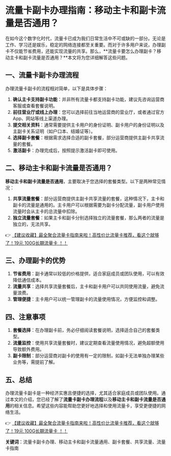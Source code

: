 # 流量卡副卡办理指南：移动主卡和副卡流量是否通用？

在如今这个数字化时代，流量卡已成为我们日常生活中不可或缺的一部分。无论是工作、学习还是娱乐，稳定的网络连接都至关重要。而对于许多用户来说，办理副卡不仅能节省费用，还能实现流量的共享。那么，**流量卡要怎么办理副卡？移动主卡和副卡流量是否通用？**本文将为您详细解答这些问题。

## 一、流量卡副卡办理流程

办理流量卡副卡的流程相对简单，以下是具体步骤：

1. **确认主卡支持副卡功能**：并非所有流量卡都支持副卡功能，建议先咨询运营商客服或查看套餐说明。
2. **前往营业厅或线上办理**：您可以选择前往当地运营商的营业厅，或者通过官方App、网站等线上渠道办理。
3. **提交相关资料**：通常需要提供主卡用户的身份证明、副卡用户的身份证明以及主副卡关系证明（如户口本、结婚证等）。
4. **选择副卡套餐**：根据需求选择合适的副卡套餐，部分运营商提供主副卡共享流量的套餐。
5. **激活副卡**：办理完成后，按照提示激活副卡即可使用。

## 二、移动主卡和副卡流量是否通用？

**移动主卡和副卡流量是否通用**，主要取决于您选择的套餐类型。以下是两种常见情况：

1. **共享流量套餐**：部分运营商提供主副卡共享流量的套餐，这种情况下，主卡和副卡的流量是通用的。主卡用户可以根据需要为副卡分配流量，副卡用户使用流量时会从主卡的总流量中扣除。
2. **独立流量套餐**：如果主卡和副卡分别选择独立的流量套餐，那么两者的流量是独立的，无法共享。

👉 [【建议收藏】最全聚合流量卡指南来啦！高性价比流量卡推荐，看这个就够了！19元 100G长期流量卡 ！！](https://bit.ly/Liuliangka)

## 三、办理副卡的优势

1. **节省费用**：副卡通常以较低的价格提供，适合家庭成员或团队使用，可以有效降低通信成本。
2. **流量共享**：选择共享流量套餐后，主卡和副卡用户可以共同使用流量，避免流量浪费。
3. **管理便捷**：主卡用户可以统一管理副卡的流量使用情况，方便监控和调整。

## 四、注意事项

1. **套餐选择**：在办理副卡前，务必仔细阅读套餐说明，选择适合自己的套餐类型。
2. **流量监控**：使用共享流量套餐时，建议定期查看流量使用情况，避免超额使用导致额外费用。
3. **副卡限制**：部分运营商对副卡的使用有一定的限制，如副卡无法单独办理某些业务等，需提前了解。

## 五、总结

办理流量卡副卡是一种经济实惠且便捷的选择，尤其适合家庭成员或团队使用。通过本文的介绍，您已经了解了**流量卡副卡办理流程**以及**移动主卡和副卡流量是否通用**的相关信息。希望这些内容能帮助您更好地选择和使用流量卡，享受更便捷的网络生活。

👉 [【建议收藏】最全聚合流量卡指南来啦！高性价比流量卡推荐，看这个就够了！19元 100G长期流量卡 ！！](https://bit.ly/Liuliangka)

**关键词**：流量卡副卡办理、移动主卡和副卡流量通用、副卡套餐、共享流量、流量卡指南
